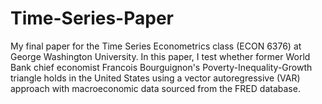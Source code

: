 # Time-Series-Paper
My final paper for the Time Series Econometrics class (ECON 6376) at George Washington University. In this paper, I test whether former World Bank chief economist Francois Bourguignon's Poverty-Inequality-Growth triangle holds in the United States using a vector autoregressive (VAR) approach with macroeconomic data sourced from the FRED database.
